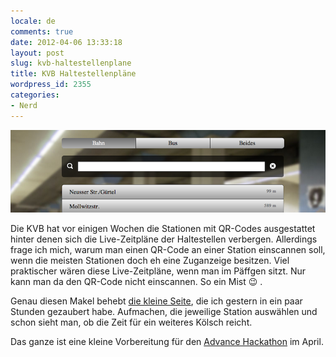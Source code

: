 ```yaml
---
locale: de
comments: true
date: 2012-04-06 13:33:18
layout: post
slug: kvb-haltestellenplane
title: KVB Haltestellenpläne
wordpress_id: 2355
categories:
- Nerd
---
```


[![](/images/2012-04-06-kvb-haltestellenplane/kvbapp.png)](http://kvb.herokuapp.com)

Die KVB hat vor einigen Wochen die Stationen mit QR-Codes ausgestattet hinter
denen sich die Live-Zeitpläne der Haltestellen verbergen. Allerdings frage ich
mich, warum man einen QR-Code an einer Station einscannen soll, wenn die
meisten Stationen doch eh eine Zuganzeige besitzen. Viel praktischer wären
diese Live-Zeitpläne, wenn man im Päffgen sitzt. Nur kann man da den QR-Code
nicht einscannen. So ein Mist :wink: .

Genau diesen Makel behebt [die kleine Seite](http://kvb.herokuapp.com), die ich
gestern in ein paar Stunden gezaubert habe. Aufmachen, die jeweilige Station
auswählen und schon sieht man, ob die Zeit für ein weiteres Kölsch reicht.

Das ganze ist eine kleine Vorbereitung für den [Advance Hackathon](http://hackathon.advance-conference.com) 
im April.
